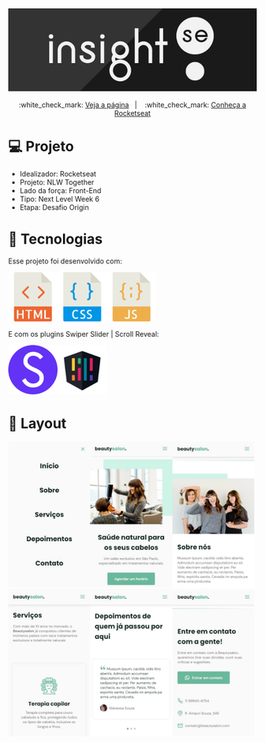 <h1 align="center">
    <img src="./files/logo.jpg" alt="" align="center">
</h1>

<p align="center">
  :white_check_mark: <a href="https://andreadcsousa.github.io/rocketseat_nlw6_origin/" target="_blank">Veja a página</a>&nbsp;&nbsp;&nbsp;|&nbsp;&nbsp;&nbsp;
  :white_check_mark: <a href="https://rocketseat.com.br/" target="_blank">Conheça a Rocketseat</a>
</p>

# :computer: Projeto
 
- Idealizador: Rocketseat
- Projeto: NLW Together
- Lado da força: Front-End
- Tipo: Next Level Week 6
- Etapa: Desafio Origin

# :rocket: Tecnologias

Esse projeto foi desenvolvido com:

<img src="./files/html.svg" width="100"><img src="./files/css.svg" width="100"><img src="./files/javascript.svg" width="100">

E com os plugins Swiper Slider | Scroll Reveal:

<img src="./files/swiper.svg" width="100"><img src="./files/scroll.svg" width="100">

# :art: Layout

<img src="./files/menu.jpg" alt="" width="33%"><img src="./files/destaque.jpg" alt="" width="33%"><img src="./files/sobre.jpg" alt="" width="33%">
<img src="./files/servicos.jpg" alt="" width="33%"><img src="./files/depoimentos.jpg" alt="" width="33%"><img src="./files/contato.jpg" alt="" width="33%">
